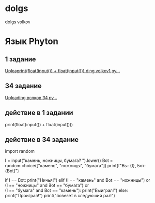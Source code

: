 # dolgs
dolgs volkov
# Язык Phyton
## 1 задание 
[Uploaprint(float(input()) + float(input()))
ding volkov1.py…]()
## 34 задание 
[Uploading волков 34.py…]()
## действие в 1 задании
print(float(input()) + float(input()))
## действие в 34 задание 
import random

I = input("камень, ножницы, бумага? ").lower()
Bot = random.choice(["камень", "ножницы", "бумага"])
print(f"Вы: {I}, Бот: {Bot}")

if I == Bot: print("Ничья!")
elif (I == "камень" and Bot == "ножницы") or \
     (I == "ножницы" and Bot == "бумага") or \
     (I == "бумага" and Bot == "камень"): 
 print("Выиграл!")
else:
 print("Проиграл!") 
 print("повезет в следуюший раз!")





 
